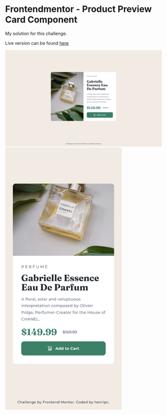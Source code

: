 # Frontendmentor - Product Preview Card Component

My solution for this challenge.

Live version can be found [here](https://henripc.github.io/frontendmentor-challenges/product-preview-card/index.html)

<img src="./img/desktop-preview.png" width="1440">
<img src="./img/mobile-preview.png" width="375">